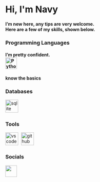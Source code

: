 Hi, I'm Navy
========================
<h4> I’m new here, any tips are very welcome.
<br>
Here are a few of my skills, shown below.


### Programming Languages

<h4> I’m pretty confident.
  
<div align="left">
<a href="https://www.python.org/" target="_blank" rel="noreferrer"><img src="https://raw.githubusercontent.com/danielcranney/readme-generator/main/public/icons/skills/python-colored.svg" alt="Python" title="Python" width="36" height="36" /></a>
</div>
  
<h4> know the basics

### Databases
<div align="left">
  <a href="https://www.sqlite.org/" target="_blank" rel="noreferrer"><img src="https://skillicons.dev/icons?i=sqlite" height="40" alt="sqlite logo" /></a>
  <img width="1" />
</div>

### Tools
<div align="left">
  <a href="https://code.visualstudio.com/" target="_blank" rel="noreferrer"><img src="https://skillicons.dev/icons?i=vscode" height="40" alt="vscode logo" /></a>
  <img width="1" />
  <a href="https://github.com/" target="_blank" rel="noreferrer"><img src="https://skillicons.dev/icons?i=github" height="40" alt="github logo" /></a>
  <img width="1" />
</div>

### Socials
<p align="left">
  <a href="https://github.com/wangrinnakrub" target="_blank" rel="noreferrer"><img src="https://skillicons.dev/icons?i=github" width="36" height="36" /></a>
</p>


